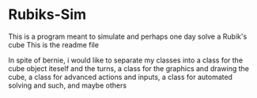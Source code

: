 # Rubiks-Sim
This is a program meant to simulate and perhaps one day solve a Rubik's cube
This is the readme file

In spite of bernie, i would like to separate my classes into a class for the cube object iteself and the turns, a class for the graphics and drawing the cube, a class for advanced actions and inputs, a class for automated solving and such, and maybe others
